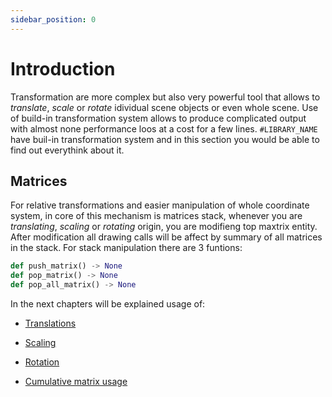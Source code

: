```yaml
---
sidebar_position: 0
---
```


# Introduction

Transformation are more complex but also very powerful tool that allows to _translate_, _scale_ or _rotate_ idividual scene objects or even whole scene. Use of build-in transformation system allows to produce complicated output with almost none performance loos at a cost for a few lines. `#LIBRARY_NAME` have buil-in transformation system and in this section you would be able to find out everythink about it.

## Matrices

For relative transformations and easier manipulation of whole coordinate system, in core of this mechanism is matrices stack, whenever you are _translating_, _scaling_ or _rotating_ origin, you are modifieng top maxtrix entity. After modification all drawing calls will be affect by summary of all matrices in the stack. For stack manipulation there are 3 funtions:

```python
def push_matrix() -> None
def pop_matrix() -> None
def pop_all_matrix() -> None
```

In the next chapters will be explained usage of:

- [Translations](./translations)

- [Scaling](./scaling)

- [Rotation](./rotation.md)

- [Cumulative matrix usage](./cumul-transformation)
